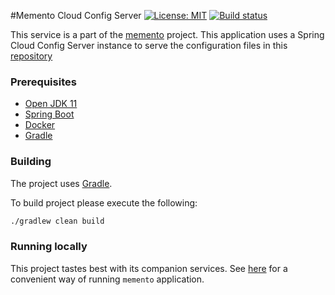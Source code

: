#Memento Cloud Config Server
[![License: MIT](https://img.shields.io/badge/License-MIT-yellow.svg)](https://opensource.org/licenses/MIT)
[![Build status](https://github.com/tzarsmango/memento-cloud-config/workflows/Publish%20master/badge.svg)](https://github.com/tzarsmango/memento-cloud-config/actions)


This service is a part of the [memento](https://github.com/users/tzarsmango/projects/1) project. This application uses 
a Spring Cloud Config Server instance to serve the configuration files in this [repository](https://github.com/tzarsmango/memento-cloud-config-repo)


### Prerequisites

- [Open JDK 11](https://openjdk.java.net/projects/jdk/11/)
- [Spring Boot](https://spring.io/projects/spring-boot)
- [Docker](https://www.docker.com)
- [Gradle](https://gradle.org)

### Building

The project uses [Gradle](https://gradle.org/).

To build project please execute the following:

```bash
./gradlew clean build
```

### Running locally
This project tastes best with its companion services. See [here](https://github.com/tzarsmango/memento-docker) for a 
convenient way of running `memento` application.